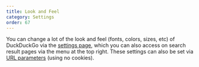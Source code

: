 ```yaml
---
title: Look and Feel
category: Settings
order: 67
---
```

<p>You can change a lot of the look and feel (fonts, colors, sizes, etc) of DuckDuckGo via the <a href="https://duckduckgo.com/settings">settings page</a>, which you can also access on search result pages via the menu at the top right. These settings can also be set via <a href="https://duckduckgo.com/params">URL parameters</a> (using no cookies).</p>